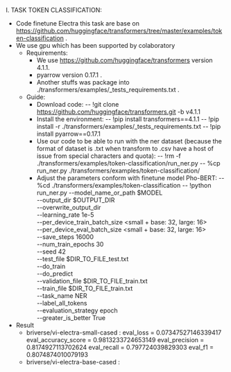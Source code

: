 I. TASK TOKEN CLASSIFICATION:
  - Code finetune Electra this task are base on https://github.com/huggingface/transformers/tree/master/examples/token-classification .
  - We use gpu which has been supported by colaboratory
    - Requirements:
        - We use https://github.com/huggingface/transformers version 4.1.1.
        - pyarrow version 0.17.1 .
        - Another stuffs was package into ./transformers/examples/_tests_requirements.txt .
    - Guide:
        - Download code: 
                -- !git clone https://github.com/huggingface/transformers.git -b v4.1.1
        - Install the environment:
                -- !pip install transformers==4.1.1
                -- !pip install -r ./transformers/examples/_tests_requirements.txt
                -- !pip install pyarrow==0.17.1
        - Use our code to be able to run with the ner dataset (because the format of dataset is .txt when transform to .csv have a host of issue from special characters and            quota):
                -- !rm -f  ./transformers/examples/token-classification/run_ner.py
                -- %cp run_ner.py ./transformers/examples/token-classification/
        - Adjust the parameters conform with finetune model Pho-BERT:
                -- %cd ./transformers/examples/token-classification
                -- !python run_ner.py --model_name_or_path $MODEL \
                --output_dir $OUTPUT_DIR \
                --overwrite_output_dir \
                --learning_rate 1e-5 \
                --per_device_train_batch_size <small + base: 32, large: 16> \
                --per_device_eval_batch_size <small + base: 32, large: 16> \
                --save_steps 16000 \
                --num_train_epochs 30 \
                --seed 42 \
                --test_file $DIR_TO_FILE_test.txt \
                --do_train \
                --do_predict \
                --validation_file $DIR_TO_FILE_train.txt \
                --train_file $DIR_TO_FILE_train.txt \
                --task_name NER \
                --label_all_tokens \
                --evaluation_strategy epoch \
                --greater_is_better True
   - Result
        - briverse/vi-electra-small-cased :
                eval_loss = 0.07347527146339417
                eval_accuracy_score = 0.9813233724653149
                eval_precision = 0.8174927113702624
                eval_recall = 0.797724039829303
                eval_f1 = 0.8074874010079193
        -  briverse/vi-electra-base-cased :
                
